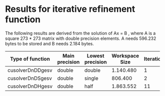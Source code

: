 # Results for iterative refinement function

The following results are derived from the solution of Ax = B , where A is a square 273 * 273 matrix with double precision elements.
A needs 596.232 bytes to be stored and B needs 2.184 bytes.

Type of function | Main precision | Lowest precision | Workspace Size | Iterations | Min Threshold | 100 runs time
--- | --- | --- | --- | --- | --- | ---
cusolverDnDDgesv | double | double | 1.140.480 | 1 | 1e-9 | 52.118542
cusolverDnDSgesv | double | single | 806.400 | 2 |1e-9 | 51.058257
cusolverDnDHgesv | double | half | 1.863.552 | 11 |1e-9 | 51.709522
